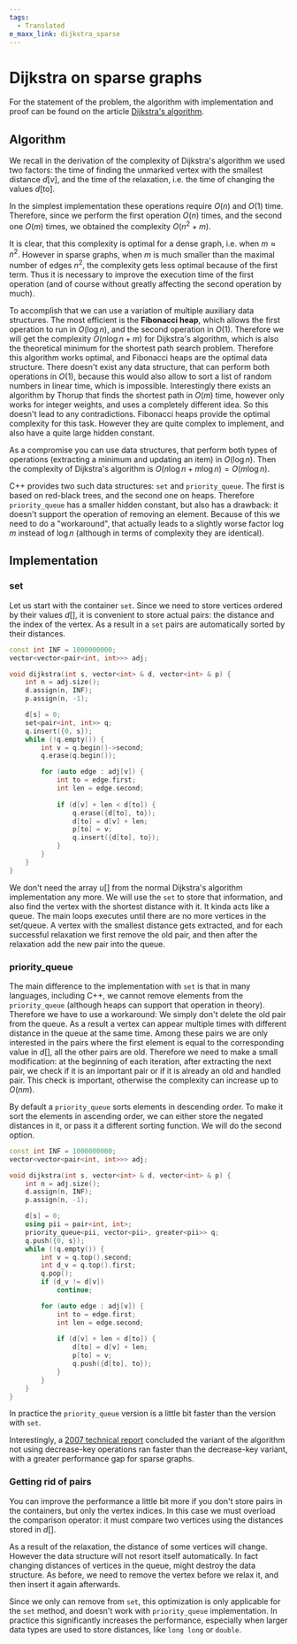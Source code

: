 ```yaml
---
tags:
  - Translated
e_maxx_link: dijkstra_sparse
---
```


# Dijkstra on sparse graphs

For the statement of the problem, the algorithm with implementation and proof can be found on the article [Dijkstra's algorithm](dijkstra.md).

## Algorithm

We recall in the derivation of the complexity of Dijkstra's algorithm we used two factors:
the time of finding the unmarked vertex with the smallest distance $d[v]$, and the time of the relaxation, i.e. the time of changing the values $d[\text{to}]$.

In the simplest implementation these operations require $O(n)$ and $O(1)$ time.
Therefore, since we perform the first operation $O(n)$ times, and the second one $O(m)$ times, we obtained the complexity $O(n^2 + m)$.

It is clear, that this complexity is optimal for a dense graph, i.e. when $m \approx n^2$.
However in sparse graphs, when $m$ is much smaller than the maximal number of edges $n^2$, the complexity gets less optimal because of the first term.
Thus it is necessary to improve the execution time of the first operation (and of course without greatly affecting the second operation by much).

To accomplish that we can use a variation of multiple auxiliary data structures.
The most efficient is the **Fibonacci heap**, which allows the first operation to run in $O(\log n)$, and the second operation in $O(1)$.
Therefore we will get the complexity $O(n \log n + m)$ for Dijkstra's algorithm, which is also the theoretical minimum for the shortest path search problem.
Therefore this algorithm works optimal, and Fibonacci heaps are the optimal data structure.
There doesn't exist any data structure, that can perform both operations in $O(1)$, because this would also allow to sort a list of random numbers in linear time, which is impossible.
Interestingly there exists an algorithm by Thorup that finds the shortest path in $O(m)$ time, however only works for integer weights, and uses a completely different idea.
So this doesn't lead to any contradictions.
Fibonacci heaps provide the optimal complexity for this task.
However they are quite complex to implement, and also have a quite large hidden constant.

As a compromise you can use data structures, that perform both types of operations (extracting a minimum and updating an item) in $O(\log n)$.
Then the complexity of Dijkstra's algorithm is $O(n \log n + m \log n) = O(m \log n)$.

C++ provides two such data structures: `set` and `priority_queue`.
The first is based on red-black trees, and the second one on heaps.
Therefore `priority_queue` has a smaller hidden constant, but also has a drawback:
it doesn't support the operation of removing an element.
Because of this we need to do a "workaround", that actually leads to a slightly worse factor $\log m$ instead of $\log n$ (although in terms of complexity they are identical).

## Implementation

### set

Let us start with the container `set`.
Since we need to store vertices ordered by their values $d[]$, it is convenient to store actual pairs: the distance and the index of the vertex.
As a result in a `set` pairs are automatically sorted by their distances.

```{.cpp file=dijkstra_sparse_set}
const int INF = 1000000000;
vector<vector<pair<int, int>>> adj;

void dijkstra(int s, vector<int> & d, vector<int> & p) {
    int n = adj.size();
    d.assign(n, INF);
    p.assign(n, -1);

    d[s] = 0;
    set<pair<int, int>> q;
    q.insert({0, s});
    while (!q.empty()) {
        int v = q.begin()->second;
        q.erase(q.begin());

        for (auto edge : adj[v]) {
            int to = edge.first;
            int len = edge.second;
            
            if (d[v] + len < d[to]) {
                q.erase({d[to], to});
                d[to] = d[v] + len;
                p[to] = v;
                q.insert({d[to], to});
            }
        }
    }
}
```

We don't need the array $u[]$ from the normal Dijkstra's algorithm implementation any more.
We will use the `set` to store that information, and also find the vertex with the shortest distance with it.
It kinda acts like a queue.
The main loops executes until there are no more vertices in the set/queue.
A vertex with the smallest distance gets extracted, and for each successful relaxation we first remove the old pair, and then after the relaxation add the new pair into the queue.

### priority_queue

The main difference to the implementation with `set` is that in many languages, including C++, we cannot remove elements from the `priority_queue` (although heaps can support that operation in theory).
Therefore we have to use a workaround:
We simply don't delete the old pair from the queue.
As a result a vertex can appear multiple times with different distance in the queue at the same time.
Among these pairs we are only interested in the pairs where the first element is equal to the corresponding value in $d[]$, all the other pairs are old.
Therefore we need to make a small modification:
at the beginning of each iteration, after extracting the next pair, we check if it is an important pair or if it is already an old and handled pair.
This check is important, otherwise the complexity can increase up to $O(n m)$.

By default a `priority_queue` sorts elements in descending order.
To make it sort the elements in ascending order, we can either store the negated distances in it, or pass it a different sorting function.
We will do the second option.

```{.cpp file=dijkstra_sparse_pq}
const int INF = 1000000000;
vector<vector<pair<int, int>>> adj;

void dijkstra(int s, vector<int> & d, vector<int> & p) {
    int n = adj.size();
    d.assign(n, INF);
    p.assign(n, -1);

    d[s] = 0;
    using pii = pair<int, int>;
    priority_queue<pii, vector<pii>, greater<pii>> q;
    q.push({0, s});
    while (!q.empty()) {
        int v = q.top().second;
        int d_v = q.top().first;
        q.pop();
        if (d_v != d[v])
            continue;

        for (auto edge : adj[v]) {
            int to = edge.first;
            int len = edge.second;
            
            if (d[v] + len < d[to]) {
                d[to] = d[v] + len;
                p[to] = v;
                q.push({d[to], to});
            }
        }
    }
}
```

In practice the `priority_queue` version is a little bit faster than the version with `set`.

Interestingly, a [2007 technical report](https://www3.cs.stonybrook.edu/~rezaul/papers/TR-07-54.pdf) concluded the variant of the algorithm not using decrease-key operations ran faster than the decrease-key variant, with a greater performance gap for sparse graphs.

### Getting rid of pairs

You can improve the performance a little bit more if you don't store pairs in the containers, but only the vertex indices.
In this case we must overload the comparison operator:
it must compare two vertices using the distances stored in $d[]$.

As a result of the relaxation, the distance of some vertices will change.
However the data structure will not resort itself automatically.
In fact changing distances of vertices in the queue, might destroy the data structure.
As before, we need to remove the vertex before we relax it, and then insert it again afterwards.

Since we only can remove from `set`, this optimization is only applicable for the `set` method, and doesn't work with `priority_queue` implementation.
In practice this significantly increases the performance, especially when larger data types are used to store distances, like `long long` or `double`.

